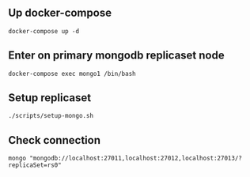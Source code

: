 ## Up docker-compose

```console
docker-compose up -d
```

## Enter on primary mongodb replicaset node

```console
docker-compose exec mongo1 /bin/bash
```

## Setup replicaset

```console
./scripts/setup-mongo.sh
```

## Check connection

```console
mongo "mongodb://localhost:27011,localhost:27012,localhost:27013/?replicaSet=rs0"
```
